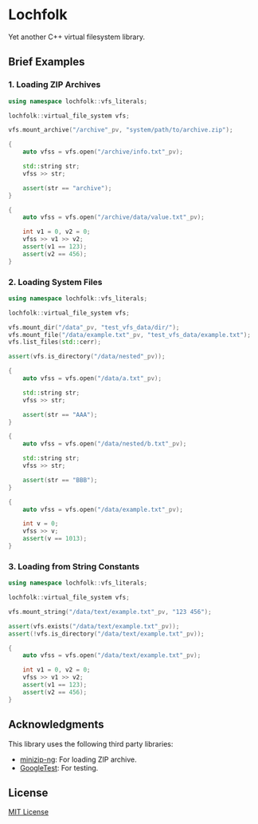 # Lochfolk
Yet another C++ virtual filesystem library.

## Brief Examples
### 1. Loading ZIP Archives

```c++
using namespace lochfolk::vfs_literals;

lochfolk::virtual_file_system vfs;

vfs.mount_archive("/archive"_pv, "system/path/to/archive.zip");

{
    auto vfss = vfs.open("/archive/info.txt"_pv);

    std::string str;
    vfss >> str;

    assert(str == "archive");
}

{
    auto vfss = vfs.open("/archive/data/value.txt"_pv);

    int v1 = 0, v2 = 0;
    vfss >> v1 >> v2;
    assert(v1 == 123);
    assert(v2 == 456);
}
```

### 2. Loading System Files

```c++
using namespace lochfolk::vfs_literals;

lochfolk::virtual_file_system vfs;

vfs.mount_dir("/data"_pv, "test_vfs_data/dir/");
vfs.mount_file("/data/example.txt"_pv, "test_vfs_data/example.txt");
vfs.list_files(std::cerr);

assert(vfs.is_directory("/data/nested"_pv));

{
    auto vfss = vfs.open("/data/a.txt"_pv);

    std::string str;
    vfss >> str;

    assert(str == "AAA");
}

{
    auto vfss = vfs.open("/data/nested/b.txt"_pv);

    std::string str;
    vfss >> str;

    assert(str == "BBB");
}

{
    auto vfss = vfs.open("/data/example.txt"_pv);

    int v = 0;
    vfss >> v;
    assert(v == 1013);
}
```

### 3. Loading from String Constants

```c++
using namespace lochfolk::vfs_literals;

lochfolk::virtual_file_system vfs;

vfs.mount_string("/data/text/example.txt"_pv, "123 456");

assert(vfs.exists("/data/text/example.txt"_pv));
assert(!vfs.is_directory("/data/text/example.txt"_pv));

{
    auto vfss = vfs.open("/data/text/example.txt"_pv);

    int v1 = 0, v2 = 0;
    vfss >> v1 >> v2;
    assert(v1 == 123);
    assert(v2 == 456);
}
```

## Acknowledgments
This library uses the following third party libraries:

- [minizip-ng](https://github.com/zlib-ng/minizip-ng): For loading ZIP archive.
- [GoogleTest](https://github.com/google/googletest): For testing.

## License
[MIT License](./LICENSE)
